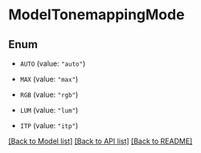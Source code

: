 # ModelTonemappingMode

## Enum


* `AUTO` (value: `"auto"`)

* `MAX` (value: `"max"`)

* `RGB` (value: `"rgb"`)

* `LUM` (value: `"lum"`)

* `ITP` (value: `"itp"`)


[[Back to Model list]](../README.md#documentation-for-models) [[Back to API list]](../README.md#documentation-for-api-endpoints) [[Back to README]](../README.md)


